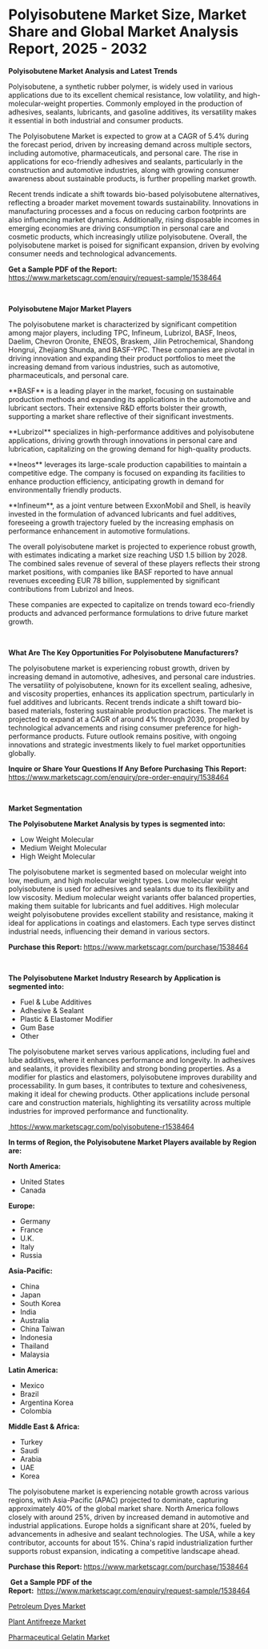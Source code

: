 <p><h1>Polyisobutene Market Size, Market Share and Global Market Analysis Report, 2025 - 2032</h1></p><p><strong>Polyisobutene Market Analysis and Latest Trends</strong></p>
<p><p>Polyisobutene, a synthetic rubber polymer, is widely used in various applications due to its excellent chemical resistance, low volatility, and high-molecular-weight properties. Commonly employed in the production of adhesives, sealants, lubricants, and gasoline additives, its versatility makes it essential in both industrial and consumer products.</p><p>The Polyisobutene Market is expected to grow at a CAGR of 5.4% during the forecast period, driven by increasing demand across multiple sectors, including automotive, pharmaceuticals, and personal care. The rise in applications for eco-friendly adhesives and sealants, particularly in the construction and automotive industries, along with growing consumer awareness about sustainable products, is further propelling market growth.</p><p>Recent trends indicate a shift towards bio-based polyisobutene alternatives, reflecting a broader market movement towards sustainability. Innovations in manufacturing processes and a focus on reducing carbon footprints are also influencing market dynamics. Additionally, rising disposable incomes in emerging economies are driving consumption in personal care and cosmetic products, which increasingly utilize polyisobutene. Overall, the polyisobutene market is poised for significant expansion, driven by evolving consumer needs and technological advancements.</p></p>
<p><strong>Get a Sample PDF of the Report:&nbsp;</strong> <a href="https://www.marketscagr.com/enquiry/request-sample/1538464?utm_campaign=2010&utm_medium=2&utm_source=Github&utm_content=ia&utm_term=01042025&utm_id=polyisobutene">https://www.marketscagr.com/enquiry/request-sample/1538464</a></p>
<p>&nbsp;</p>
<p><strong>Polyisobutene Major Market Players</strong></p>
<p><p>The polyisobutene market is characterized by significant competition among major players, including TPC, Infineum, Lubrizol, BASF, Ineos, Daelim, Chevron Oronite, ENEOS, Braskem, Jilin Petrochemical, Shandong Hongrui, Zhejiang Shunda, and BASF-YPC. These companies are pivotal in driving innovation and expanding their product portfolios to meet the increasing demand from various industries, such as automotive, pharmaceuticals, and personal care.</p><p>**BASF** is a leading player in the market, focusing on sustainable production methods and expanding its applications in the automotive and lubricant sectors. Their extensive R&D efforts bolster their growth, supporting a market share reflective of their significant investments.</p><p>**Lubrizol** specializes in high-performance additives and polyisobutene applications, driving growth through innovations in personal care and lubrication, capitalizing on the growing demand for high-quality products.</p><p>**Ineos** leverages its large-scale production capabilities to maintain a competitive edge. The company is focused on expanding its facilities to enhance production efficiency, anticipating growth in demand for environmentally friendly products.</p><p>**Infineum**, as a joint venture between ExxonMobil and Shell, is heavily invested in the formulation of advanced lubricants and fuel additives, foreseeing a growth trajectory fueled by the increasing emphasis on performance enhancement in automotive formulations.</p><p>The overall polyisobutene market is projected to experience robust growth, with estimates indicating a market size reaching USD 1.5 billion by 2028. The combined sales revenue of several of these players reflects their strong market positions, with companies like BASF reported to have annual revenues exceeding EUR 78 billion, supplemented by significant contributions from Lubrizol and Ineos.</p><p>These companies are expected to capitalize on trends toward eco-friendly products and advanced performance formulations to drive future market growth.</p></p>
<p>&nbsp;</p>
<p><strong>What Are The Key Opportunities For Polyisobutene Manufacturers?</strong></p>
<p><p>The polyisobutene market is experiencing robust growth, driven by increasing demand in automotive, adhesives, and personal care industries. The versatility of polyisobutene, known for its excellent sealing, adhesive, and viscosity properties, enhances its application spectrum, particularly in fuel additives and lubricants. Recent trends indicate a shift toward bio-based materials, fostering sustainable production practices. The market is projected to expand at a CAGR of around 4% through 2030, propelled by technological advancements and rising consumer preference for high-performance products. Future outlook remains positive, with ongoing innovations and strategic investments likely to fuel market opportunities globally.</p></p>
<p><strong>Inquire or Share Your Questions If Any Before Purchasing This Report:</strong> <a href="https://www.marketscagr.com/enquiry/pre-order-enquiry/1538464?utm_campaign=2010&utm_medium=2&utm_source=Github&utm_content=ia&utm_term=01042025&utm_id=polyisobutene">https://www.marketscagr.com/enquiry/pre-order-enquiry/1538464</a></p>
<p>&nbsp;</p>
<p><strong>Market Segmentation</strong></p>
<p><strong>The Polyisobutene Market Analysis by types is segmented into:</strong></p>
<p><ul><li>Low Weight Molecular</li><li>Medium Weight Molecular</li><li>High Weight Molecular</li></ul></p>
<p><p>The polyisobutene market is segmented based on molecular weight into low, medium, and high molecular weight types. Low molecular weight polyisobutene is used for adhesives and sealants due to its flexibility and low viscosity. Medium molecular weight variants offer balanced properties, making them suitable for lubricants and fuel additives. High molecular weight polyisobutene provides excellent stability and resistance, making it ideal for applications in coatings and elastomers. Each type serves distinct industrial needs, influencing their demand in various sectors.</p></p>
<p><strong>Purchase this Report:&nbsp;</strong><a href="https://www.marketscagr.com/purchase/1538464?utm_campaign=2010&utm_medium=2&utm_source=Github&utm_content=ia&utm_term=01042025&utm_id=polyisobutene">https://www.marketscagr.com/purchase/1538464</a></p>
<p>&nbsp;</p>
<p><strong>The Polyisobutene Market Industry Research by Application is segmented into:</strong></p>
<p><ul><li>Fuel & Lube Additives</li><li>Adhesive & Sealant</li><li>Plastic & Elastomer Modifier</li><li>Gum Base</li><li>Other</li></ul></p>
<p><p>The polyisobutene market serves various applications, including fuel and lube additives, where it enhances performance and longevity. In adhesives and sealants, it provides flexibility and strong bonding properties. As a modifier for plastics and elastomers, polyisobutene improves durability and processability. In gum bases, it contributes to texture and cohesiveness, making it ideal for chewing products. Other applications include personal care and construction materials, highlighting its versatility across multiple industries for improved performance and functionality.</p></p>
<p><a href="https://www.marketscagr.com/polyisobutene-r1538464?utm_campaign=2010&utm_medium=2&utm_source=Github&utm_content=ia&utm_term=01042025&utm_id=polyisobutene">&nbsp;https://www.marketscagr.com/polyisobutene-r1538464</a></p>
<p><strong>In terms of Region, the Polyisobutene Market Players available by Region are:</strong></p>
<p>
    <p> <strong> North America: </strong>
        <ul>
            <li>United States</li>
            <li>Canada</li>
        </ul>
        </p> 
    <p> <strong> Europe: </strong>
        <ul>
            <li>Germany</li>
            <li>France</li>
            <li>U.K.</li>
            <li>Italy</li>
            <li>Russia</li>
        </ul>
        </p> 
    <p> <strong> Asia-Pacific: </strong>
        <ul>
            <li>China</li>
            <li>Japan</li>
            <li>South Korea</li>
            <li>India</li>
            <li>Australia</li>
            <li>China Taiwan</li>
            <li>Indonesia</li>
            <li>Thailand</li>
            <li>Malaysia</li>
        </ul>
        </p> 
    <p> <strong> Latin America: </strong>
        <ul>
            <li>Mexico</li>
            <li>Brazil</li>
            <li>Argentina Korea</li>
            <li>Colombia</li>
        </ul>
        </p> 
    <p> <strong> Middle East & Africa: </strong>
        <ul>
            <li>Turkey</li>
            <li>Saudi</li>
            <li>Arabia</li>
            <li>UAE</li>
            <li>Korea</li>
        </ul>
    </p>
    </p>
<p><p>The polyisobutene market is experiencing notable growth across various regions, with Asia-Pacific (APAC) projected to dominate, capturing approximately 40% of the global market share. North America follows closely with around 25%, driven by increased demand in automotive and industrial applications. Europe holds a significant share at 20%, fueled by advancements in adhesive and sealant technologies. The USA, while a key contributor, accounts for about 15%. China's rapid industrialization further supports robust expansion, indicating a competitive landscape ahead.</p></p>
<p><strong>Purchase this Report: </strong><a href="https://www.marketscagr.com/purchase/1538464?utm_campaign=2010&utm_medium=2&utm_source=Github&utm_content=ia&utm_term=01042025&utm_id=polyisobutene">https://www.marketscagr.com/purchase/1538464</a></p>
<p>&nbsp;<strong>Get a Sample PDF of the Report:&nbsp;&nbsp;</strong><a href="https://www.marketscagr.com/enquiry/request-sample/1538464?utm_campaign=2010&utm_medium=2&utm_source=Github&utm_content=ia&utm_term=01042025&utm_id=polyisobutene">https://www.marketscagr.com/enquiry/request-sample/1538464</a></p>
<p><strong></strong></p>
<p><p><a href="https://github.com/matotwipff14/Market-Research-Report-List-1/blob/main/petroleum-dyes-market.md?utm_campaign=2010&utm_medium=2&utm_source=Github&utm_content=ia&utm_term=01042025&utm_id=polyisobutene">Petroleum Dyes Market</a></p><p><a href="https://github.com/BryceTownsendr/Market-Research-Report-List-7/blob/main/plant-antifreeze-market.md?utm_campaign=2010&utm_medium=2&utm_source=Github&utm_content=ia&utm_term=01042025&utm_id=polyisobutene">Plant Antifreeze Market</a></p><p><a href="https://github.com/leolamarnal9/Market-Research-Report-List-1/blob/main/pharmaceutical-gelatin-market.md?utm_campaign=2010&utm_medium=2&utm_source=Github&utm_content=ia&utm_term=01042025&utm_id=polyisobutene">Pharmaceutical Gelatin Market</a></p></p>